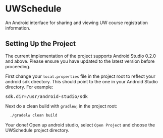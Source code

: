 UWSchedule
==========

An Android interface for sharing and viewing UW course registration information.

## Setting Up the Project

The current implementation of the project supports Android Studio 0.2.0 and above. Please ensure you have updated
to the latest version before proceeding.

First change your `local.properties` file in the project root to reflect your android sdk directory. This should
point to the one in your Android Studio directory. For example:

<pre>
sdk.dir=/usr/android-studio/sdk
</pre>

Next do a clean build with `gradlew`, in the project root:

```bash
  ./gradelw clean build
```

Your done! Open up android studio, select `Open Project` and choose the UWSchedule project directory.
